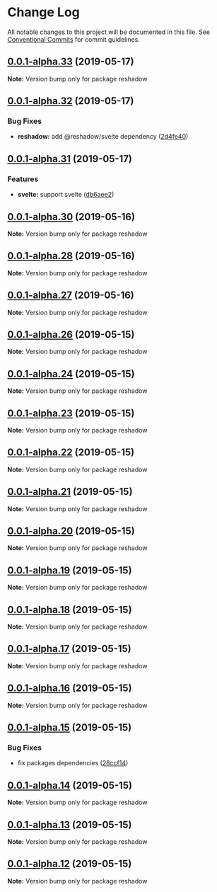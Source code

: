 # Change Log

All notable changes to this project will be documented in this file.
See [Conventional Commits](https://conventionalcommits.org) for commit guidelines.

## [0.0.1-alpha.33](https://github.com/lttb/reshadow/compare/v0.0.1-alpha.32...v0.0.1-alpha.33) (2019-05-17)

**Note:** Version bump only for package reshadow





## [0.0.1-alpha.32](https://github.com/lttb/reshadow/compare/v0.0.1-alpha.31...v0.0.1-alpha.32) (2019-05-17)


### Bug Fixes

* **reshadow:** add @reshadow/svelte dependency ([2d4fe40](https://github.com/lttb/reshadow/commit/2d4fe40))





## [0.0.1-alpha.31](https://github.com/lttb/reshadow/compare/v0.0.1-alpha.30...v0.0.1-alpha.31) (2019-05-17)


### Features

* **svelte:** support svelte ([db6aee2](https://github.com/lttb/reshadow/commit/db6aee2))





## [0.0.1-alpha.30](https://github.com/lttb/reshadow/compare/v0.0.1-alpha.28...v0.0.1-alpha.30) (2019-05-16)

**Note:** Version bump only for package reshadow





## [0.0.1-alpha.28](https://github.com/lttb/reshadow/compare/v0.0.1-alpha.27...v0.0.1-alpha.28) (2019-05-16)

**Note:** Version bump only for package reshadow





## [0.0.1-alpha.27](https://github.com/lttb/reshadow/compare/v0.0.1-alpha.26...v0.0.1-alpha.27) (2019-05-16)

**Note:** Version bump only for package reshadow





## [0.0.1-alpha.26](https://github.com/lttb/reshadow/compare/v0.0.1-alpha.25...v0.0.1-alpha.26) (2019-05-15)

**Note:** Version bump only for package reshadow





## [0.0.1-alpha.24](https://github.com/lttb/reshadow/compare/v0.0.1-alpha.23...v0.0.1-alpha.24) (2019-05-15)

**Note:** Version bump only for package reshadow





## [0.0.1-alpha.23](https://github.com/lttb/reshadow/compare/v0.0.1-alpha.22...v0.0.1-alpha.23) (2019-05-15)

**Note:** Version bump only for package reshadow





## [0.0.1-alpha.22](https://github.com/lttb/reshadow/compare/v0.0.1-alpha.21...v0.0.1-alpha.22) (2019-05-15)

**Note:** Version bump only for package reshadow





## [0.0.1-alpha.21](https://github.com/lttb/reshadow/compare/v0.0.1-alpha.20...v0.0.1-alpha.21) (2019-05-15)

**Note:** Version bump only for package reshadow





## [0.0.1-alpha.20](https://github.com/lttb/reshadow/compare/v0.0.1-alpha.19...v0.0.1-alpha.20) (2019-05-15)

**Note:** Version bump only for package reshadow





## [0.0.1-alpha.19](https://github.com/lttb/reshadow/compare/v0.0.1-alpha.18...v0.0.1-alpha.19) (2019-05-15)

**Note:** Version bump only for package reshadow





## [0.0.1-alpha.18](https://github.com/lttb/reshadow/compare/v0.0.1-alpha.17...v0.0.1-alpha.18) (2019-05-15)

**Note:** Version bump only for package reshadow





## [0.0.1-alpha.17](https://github.com/lttb/reshadow/compare/v0.0.1-alpha.16...v0.0.1-alpha.17) (2019-05-15)

**Note:** Version bump only for package reshadow





## [0.0.1-alpha.16](https://github.com/lttb/reshadow/compare/v0.0.1-alpha.15...v0.0.1-alpha.16) (2019-05-15)

**Note:** Version bump only for package reshadow





## [0.0.1-alpha.15](https://github.com/lttb/reshadow/compare/v0.0.1-alpha.14...v0.0.1-alpha.15) (2019-05-15)


### Bug Fixes

* fix packages dependencies ([28ccf14](https://github.com/lttb/reshadow/commit/28ccf14))





## [0.0.1-alpha.14](https://github.com/lttb/reshadow/compare/v0.0.1-alpha.13...v0.0.1-alpha.14) (2019-05-15)

**Note:** Version bump only for package reshadow





## [0.0.1-alpha.13](https://github.com/lttb/reshadow/compare/v0.0.1-alpha.11...v0.0.1-alpha.13) (2019-05-15)

**Note:** Version bump only for package reshadow





## [0.0.1-alpha.12](https://github.com/lttb/reshadow/compare/v0.0.1-alpha.11...v0.0.1-alpha.12) (2019-05-15)

**Note:** Version bump only for package reshadow
